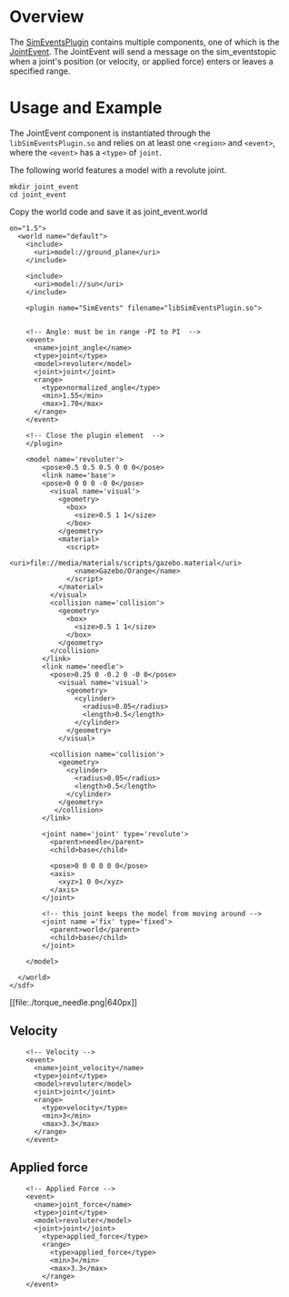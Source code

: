 # Overview

The [SimEventsPlugin](http://gazebosim.org/api/code/dev/classgazebo_1_1SimEventsPlugin.html) contains multiple components, one of which is the
[JointEvent](http://gazebosim.org/api/code/dev/classgazebo_1_1JointEventSource.html). The JointEvent will send a message on the sim_eventstopic when a joint's position (or velocity, or applied force) enters or leaves a specified range.

# Usage and Example

The JointEvent component is instantiated through the
`libSimEventsPlugin.so` and relies on at least one `<region>` and `<event>`,
  where the `<event>` has a `<type>` of `joint`.

The following world features a model with a revolute joint.

~~~
mkdir joint_event
cd joint_event
~~~

Copy the world code and save it as joint_event.world

<include lang='sdf' src='./joint_event_position.world'/>

~~~
on="1.5">
  <world name="default">
    <include>
      <uri>model://ground_plane</uri>
    </include>

    <include>
      <uri>model://sun</uri>
    </include>

    <plugin name="SimEvents" filename="libSimEventsPlugin.so">


    <!-- Angle: must be in range -PI to PI  -->
    <event>
      <name>joint_angle</name>
      <type>joint</type>
      <model>revoluter</model>
      <joint>joint</joint>
      <range>
        <type>normalized_angle</type>
        <min>1.55</min>
        <max>1.70</max>
      </range>
    </event>

    <!-- Close the plugin element  -->
    </plugin>

    <model name='revoluter'>
        <pose>0.5 0.5 0.5 0 0 0</pose>
        <link name='base'>
        <pose>0 0 0 0 -0 0</pose>
          <visual name='visual'>
            <geometry>
              <box>
                <size>0.5 1 1</size>
              </box>
            </geometry>
            <material>
              <script>
                <uri>file://media/materials/scripts/gazebo.material</uri>
                <name>Gazebo/Orange</name>
              </script>
            </material>
          </visual>
          <collision name='collision'>
            <geometry>
              <box>
                <size>0.5 1 1</size>
              </box>
            </geometry>
          </collision>
        </link>
        <link name='needle'>
          <pose>0.25 0 -0.2 0 -0 0</pose>
            <visual name='visual'>
              <geometry>
                <cylinder>
                  <radius>0.05</radius>
                  <length>0.5</length>
                </cylinder>
              </geometry>
            </visual>

          <collision name='collision'>
            <geometry>
              <cylinder>
                <radius>0.05</radius>
                <length>0.5</length>
              </cylinder>
            </geometry>
           </collision>
        </link>

        <joint name='joint' type='revolute'>
          <parent>needle</parent>
          <child>base</child>

          <pose>0 0 0 0 0 0</pose>
          <axis>
            <xyz>1 0 0</xyz>
          </axis>
        </joint>

        <!-- this joint keeps the model from moving around -->
        <joint name ='fix' type='fixed'>
          <parent>world</parent>
          <child>base</child>
        </joint>

    </model>

  </world>
</sdf>

~~~


[[file:./torque_needle.png|640px]]

## Velocity

~~~
    <!-- Velocity -->
    <event>
      <name>joint_velocity</name>
      <type>joint</type>
      <model>revoluter</model>
      <joint>joint</joint>
      <range>
        <type>velocity</type>
        <min>3</min>
        <max>3.3</max>
      </range>
    </event>
~~~

## Applied force

~~~
    <!-- Applied Force -->
    <event>
      <name>joint_force</name>
      <type>joint</type>
      <model>revoluter</model>
      <joint>joint</joint>
        <type>applied_force</type>
        <range>
          <type>applied_force</type>
          <min>3</min>
          <max>3.3</max>
        </range>
    </event>

~~~
